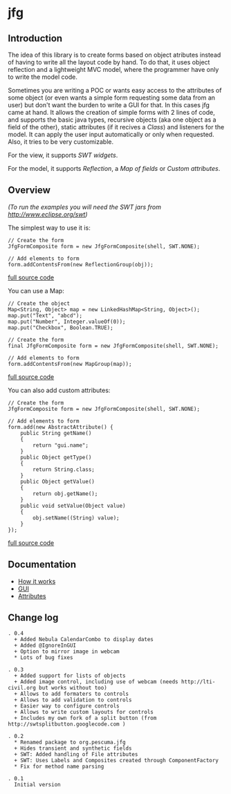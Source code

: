# jfg 

## Introduction

The idea of this library is to create forms based on object atributes instead of having to write all the layout code by hand. To do that, it uses object reflection and a lightweight MVC model, where the programmer have only to write the model code.

Sometimes you are writing a POC or wants easy access to the attributes of some object (or even wants a simple form requesting some data from an user) but don't want the burden to write a GUI for that. In this cases jfg came at hand. It allows the creation of simple forms with 2 lines of code, and supports the basic java types, recursive objects (aka one object as a field of the other), static attributes (if it recives a _Class_)  and listeners for the model. It can apply the user input automatically or only when requested. Also, it tries to be very customizable.

For the view, it supports *SWT widgets*.

For the model, it supports *Reflection*, a *Map of fields* or *Custom attributes*.


## Overview

_(To run the examples you will need the SWT jars from http://www.eclipse.org/swt)_

The simplest way to use it is:
```
// Create the form
JfgFormComposite form = new JfgFormComposite(shell, SWT.NONE);

// Add elements to form
form.addContentsFrom(new ReflectionGroup(obj));
```
[full source code](https://github.com/pescuma/jfg/blob/master/examples/org/pescuma/jfg/examples/swt/SimpleForm.java)


You can use a Map:
```
// Create the object
Map<String, Object> map = new LinkedHashMap<String, Object>();
map.put("Text", "abcd");
map.put("Number", Integer.valueOf(0));
map.put("Checkbox", Boolean.TRUE);

// Create the form
final JfgFormComposite form = new JfgFormComposite(shell, SWT.NONE);

// Add elements to form
form.addContentsFrom(new MapGroup(map));
```
[full source code](https://github.com/pescuma/jfg/blob/master/examples/org/pescuma/jfg/examples/swt/MapDialog.java)


You can also add custom attributes:
```
// Create the form
JfgFormComposite form = new JfgFormComposite(shell, SWT.NONE);

// Add elements to form
form.add(new AbstractAttribute() {
    public String getName()
    {
        return "gui.name";
    }
    public Object getType()
    {
        return String.class;
    }
    public Object getValue()
    {
        return obj.getName();
    }
    public void setValue(Object value)
    {
        obj.setName((String) value);
    }
});
```
[full source code](https://github.com/pescuma/jfg/blob/master/examples/org/pescuma/jfg/examples/swt/SimpleForm.java)


## Documentation

 - [How it works](https://github.com/pescuma/jfg/wiki/How-it-works)
 - [GUI](https://github.com/pescuma/jfg/wiki/GUI)
 - [Attributes](https://github.com/pescuma/jfg/wiki/Attributes)


## Change log

```
. 0.4
  + Added Nebula CalendarCombo to display dates
  + Added @IgnoreInGUI
  + Option to mirror image in webcam
  * Lots of bug fixes

. 0.3
  + Added support for lists of objects
  + Added image control, including use of webcam (needs http://lti-civil.org but works without too)
  + Allows to add formaters to controls
  + Allows to add validation to controls
  + Easier way to configure controls
  + Allows to write custom layouts for controls
  + Includes my own fork of a split button (from http://swtsplitbutton.googlecode.com )

. 0.2
  * Renamed package to org.pescuma.jfg
  + Hides transient and synthetic fields
  + SWT: Added handling of File attributes
  + SWT: Uses Labels and Composites created through ComponentFactory
  * Fix for method name parsing

. 0.1
  Initial version
```
